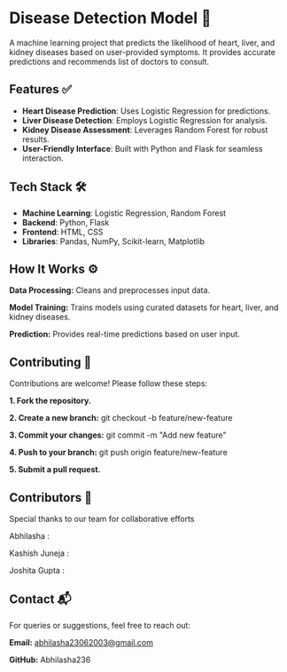 # Disease Detection Model 🌟

A machine learning project that predicts the likelihood of heart, liver, and kidney diseases based on user-provided symptoms. It provides accurate predictions and recommends list of doctors to consult.

## Features ✅

- **Heart Disease Prediction**: Uses Logistic Regression for predictions.
- **Liver Disease Detection**: Employs Logistic Regression for analysis.
- **Kidney Disease Assessment**: Leverages Random Forest for robust results.
- **User-Friendly Interface**: Built with Python and Flask for seamless interaction.

## Tech Stack 🛠️

- **Machine Learning**: Logistic Regression, Random Forest
- **Backend**: Python, Flask
- **Frontend**: HTML, CSS
- **Libraries**: Pandas, NumPy, Scikit-learn, Matplotlib

## How It Works ⚙️

**Data Processing:** Cleans and preprocesses input data.

**Model Training:** Trains models using curated datasets for heart, liver, and kidney diseases.

**Prediction:** Provides real-time predictions based on user input.


## Contributing 🤝

Contributions are welcome! Please follow these steps:

**1. Fork the repository.**

**2. Create a new branch:**
    git checkout -b feature/new-feature
    
**3. Commit your changes:**
    git commit -m "Add new feature"
    
**4. Push to your branch:**
    git push origin feature/new-feature
    
**5. Submit a pull request.**


## Contributors 🙌
Special thanks to our team for collaborative efforts

Abhilasha : 

Kashish Juneja :

Joshita Gupta : 

## Contact 📬
For queries or suggestions, feel free to reach out:

**Email:** abhilasha23062003@gmail.com

**GitHub:** Abhilasha236
